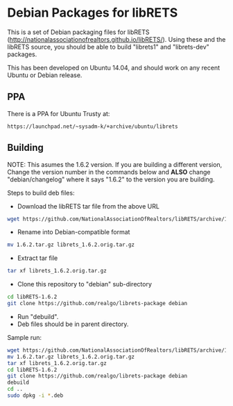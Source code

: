 Debian Packages for libRETS
===========================

This is a set of Debian packaging files for libRETS
(http://nationalassociationofrealtors.github.io/libRETS/).  Using these
and the libRETS source, you should be able to build "librets1" and
"librets-dev" packages.

This has been developed on Ubuntu 14.04, and should work on any recent
Ubuntu or Debian release.

PPA
---

There is a PPA for Ubuntu Trusty at:

    https://launchpad.net/~sysadm-k/+archive/ubuntu/librets

Building
--------

NOTE: This asumes the 1.6.2 version.  If you are building a different version,
Change the version number in the commands below and **ALSO** change
"debian/changelog" where it says "1.6.2" to the version you are building.

Steps to build deb files:

- Download the libRETS tar file from the above URL

```bash
wget https://github.com/NationalAssociationOfRealtors/libRETS/archive/1.6.2.tar.gz
```

- Rename into Debian-compatible format

```bash
mv 1.6.2.tar.gz librets_1.6.2.orig.tar.gz
```

- Extract tar file

```bash
tar xf librets_1.6.2.orig.tar.gz
```

- Clone this repository to "debian" sub-directory

```bash
cd libRETS-1.6.2
git clone https://github.com/realgo/librets-package debian
```

- Run "debuild".
- Deb files should be in parent directory.

Sample run:

```bash
wget https://github.com/NationalAssociationOfRealtors/libRETS/archive/1.6.2.tar.gz
mv 1.6.2.tar.gz librets_1.6.2.orig.tar.gz
tar xf librets_1.6.2.orig.tar.gz
cd libRETS-1.6.2
git clone https://github.com/realgo/librets-package debian
debuild
cd ..
sudo dpkg -i *.deb
```
